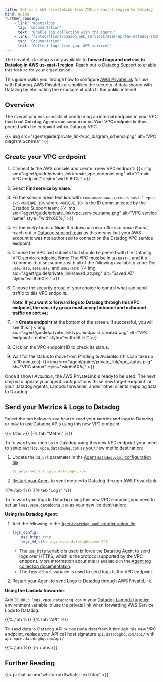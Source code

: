 ```yaml
---
title: Set up a AWS PrivateLink from AWS us-east-1 region to Datadog
kind: guide
further_reading:
    - link: 'agent/logs'
      tag: 'Documentation'
      text: 'Enable log collection with the Agent.'
    - link: '/integrations/amazon_web_services/#set-up-the-datadog-lambda-function'
      tag: 'Documentation'
      text: 'Collect logs from your AWS services'
---
```


<div class="alert alert-info">
The PrivateLink setup is only available to <b>forward logs and metrics to Datadog in AWS us-east-1 region</b>. Reach out to <a href="/help">Datadog Support</a> to enable this feature for your organization.
</div>

This guide walks you through how to configure [AWS PrivateLink][1] for use with Datadog. AWS PrivateLink simplifies the security of data shared with Datadog by eliminating the exposure of data to the public internet.

## Overview

The overall process consists of configuring an internal endpoint in your VPC that local Datadog Agents can send data to. Your VPC endpoint is then peered with the endpoint within Datadog VPC.

{{< img src="agent/guide/private_link/vpc_diagram_schema.png" alt="VPC diagram Schema" >}}

## Create your VPC endpoint

1. Connect to the AWS console and create a new VPC endpoint:
   {{< img src="agent/guide/private_link/create_vpc_endpoint.png" alt="Create VPC endpoint" style="width:60%;" >}}
2. Select **Find service by name**.
3. Fill the _service name_ text box with: `com.amazonaws.vpce.us-east-1.vpce-svc-<UNIQUE_ID>` where `<UNIQUE_ID>` is the ID communicated by the Datadog [Support team][2]:
   {{< img src="agent/guide/private_link/vpc_service_name.png" alt="VPC service name" style="width:60%;" >}}
4. Hit the _verify_ button.
   **Note**: If it does not return _Service name Found_, reach out to [Datadog support team][2] as this means that your AWS account id was not authorised to connect on the Datadog VPC service endpoint.
5. Choose the VPC and subnets that should be peered with the Datadog VPC service endpoint.
   **Note**: The VPC must be in `us-east-1` and it's recommend to set subnets with all of the following availability zone IDs: `use1-az6`, `use1-az2`, and `use1-az4`:
   {{< img src="agent/guide/private_link/saved_az.png" alt="Saved AZ" style="width:60%;" >}}
6. Choose the security group of your choice to control what can send traffic to this VPC endpoint.

      **Note**: **If you want to forward logs to Datadog through this VPC endpoint, the security group must accept inbound and outbound traffic on port `443`**.

7. Hit **Create endpoint** at the bottom of the screen. If successful, you will see this:
   {{< img src="agent/guide/private_link/vpc_endpoint_created.png" alt="VPC endpoint created" style="width:60%;" >}}
8. Click on the VPC endpoint ID to check its status.
9. Wait for the status to move from _Pending_ to _Available_ (this can take up to 10 minutes):
   {{< img src="agent/guide/private_link/vpc_status.png" alt="VPC status" style="width:60%;" >}}

Once it shows _Available_, the AWS PrivateLink is ready to be used. The next step is to update your agent configurations those new target endpoint for your Datadog Agents, Lambda forwarder, and/or other clients shipping data to Datadog.

## Send your Metrics & Logs to Datadog

Select the tab below to see how to send your metrics and logs to Datadog or how to use Datadog APIs using this new VPC endpoint:

{{< tabs >}}
{{% tab "Metric" %}}

To forward your metrics to Datadog using this new VPC endpoint your need to setup `metrics.vpce.datadoghq.com` as your new metric destination:

1. Update the `dd_url` parameter in the [Agent `datadog.yaml` configuration file][1]:

   ```yaml
   dd_url: metrics.vpce.datadoghq.com
   ```

2. [Restart your Agent][2] to send metrics to Datadog through AWS PrivateLink.


[1]: /agent/guide/agent-configuration-files/#agent-main-configuration-file
[2]: /agent/guide/agent-commands/#restart-the-agent
{{% /tab %}}
{{% tab "Logs" %}}

To forward your logs to Datadog using this new VPC endpoint, you need to set up `logs.vpce.datadoghq.com` as your new log destination:

**Using the Datadog Agent**:

1. Add the following to the [Agent `datadog.yaml` configuration file][1]:

    ```yaml
    logs_config:
        use_http: true
        logs_dd_url: logs.vpce.datadoghq.com:443
    ```

    - The `use_http` variable is used to force the Datadog Agent to send logs over HTTPS, which is the protocol supported by the VPC endpoint. More information about this is available in the [Agent log collection documentation][2].
    - The `logs_dd_url` variable is used to send logs to the VPC endpoint.

2. [Restart your Agent][3] to send Logs to Datadog through AWS PrivateLink.

**Using the Lambda forwarder**:

Add `DD_URL: logs.vpce.datadoghq.com` in your [Datadog Lambda function][4] environment variable to use the private link when forwarding AWS Service Logs to Datadog.


[1]: /agent/guide/agent-configuration-files/#agent-main-configuration-file
[2]: /agent/logs/?tab=tailexistingfiles#send-logs-over-https
[3]: /agent/guide/agent-commands/#restart-the-agent
[4]: /integrations/amazon_web_services/#set-up-the-datadog-lambda-function
{{% /tab %}}
{{% tab "API" %}}

To send data to Datadog API or consume data from it through this new VPC endpoint, replace your API call host signature `api.datadoghq.com/api/` with `api.vpce.datadoghq.com/api/`

{{% /tab %}}
{{< /tabs >}}

## Further Reading

{{< partial name="whats-next/whats-next.html" >}}

[1]: https://aws.amazon.com/privatelink/
[2]: /help
